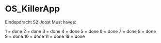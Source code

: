 # OS_KillerApp
Eindopdracht S2 Joost
Must haves:

1 = done
2 = done
3 = done
4 = done
5 = done
6 = done
7 = done
8 = done
9 = done
10 = done
11 = done
19 = done

